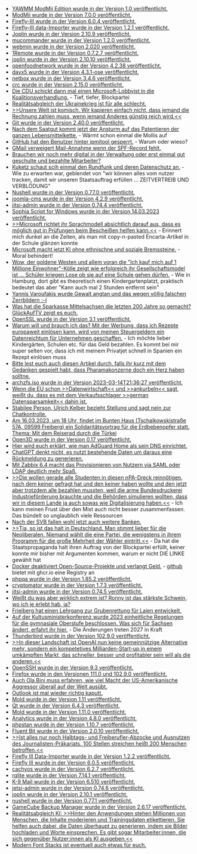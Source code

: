 * [YAWMM ModMii Edition wurde in der Version 1.0 veröffentlicht.](https://wiidatabase.de/yawmm-modmii-edition-v1-0/)
* [ModMii wurde in der Version 7.0.0 veröffentlicht.](https://wiidatabase.de/modmii-v7-0-0/)
* [Firefly-III wurde in der Version 6.0.4 veröffentlicht.](https://github.com/firefly-iii/firefly-iii/releases/tag/v6.0.4)
* [Firefly-III data-Importer wurde in der Version 1.2.1 veröffentlicht.](https://github.com/firefly-iii/data-importer/releases/tag/v1.2.1)
* [Joplin wurde in der Version 2.10.9 veröffentlicht.](https://github.com/laurent22/joplin/releases/tag/v2.10.9)
* [mucommander wurde in der Version 1.2.0 veröffentlicht.](https://github.com/mucommander/mucommander/releases/tag/1.2.0)
* [webmin wurde in der Version 2.020 veröffentlicht.](https://github.com/webmin/webmin/releases/tag/2.020)
* [1Remote wurde in der Version 0.7.2.7 veröffentlicht.](https://github.com/1Remote/1Remote/releases/tag/0.7.2.7)
* [joplin wurde in der Version 2.10.10 veröffentlicht.](https://github.com/laurent22/joplin/releases/tag/v2.10.10)
* [openfoodnetwork wurde in der Version 4.2.38 veröffentlicht.](https://github.com/openfoodfoundation/openfoodnetwork/releases/tag/v4.2.38)
* [davx5 wurde in der Version 4.3.1-ose veröffentlicht.](https://github.com/bitfireAT/davx5-ose/releases/tag/v4.3.1-ose)
* [netbox wurde in der Version 3.4.6 veröffentlicht.](https://github.com/netbox-community/netbox/releases/tag/v3.4.6)
* [crc wurde in der Version 2.15.0 veröffentlicht.](https://github.com/crc-org/crc/releases/tag/v2.15.0)
* [Die CDU schickt dann mal einen Microsoft-Lobbyist in die Koalitionsverhandlung.](http://blog.fefe.de/?ts=9af15398) - Tief, tiefer, Blockpartei
* [Realitätsabgleich der Ukrainekrieg ist für alle schlecht.](http://blog.fefe.de/?ts=9af19a99)
* [>>Unsere Welt ist komisch. Wir kapieren einfach nicht, dass jemand die Rechnung zahlen muss, wenn jemand Anderes günstig reich wird.<<](http://blog.fefe.de/?ts=9af1cbd6)
* [Git wurde in der Version 2.40.0 veröffentlicht.](https://lwn.net/Articles/926033/)
* [Nach dem Saatgut kommt jetzt der Ansturm auf das Patentieren der ganzen Lebensmittelkette.](https://netzfrauen.org/2023/03/13/seed/) - Wärmt schon einmal die Mollis auf
* [GitHub hat den Benutzer hinter ipmitool gesperrt.](https://www.phoronix.com/news/ipmitool-GitHub-Suspended) - Warum oder wieso?
* [GMail verweigert Mail-Annahme wenn der SPF-Record fehlt.](https://www.borncity.com/blog/2023/03/13/gmail-verweigert-die-mail-annahme/)
* [Brauchen wir noch mehr digital in der Verwaltung oder erst einmal gut geschulte und bezahlte Mitarbeiter?](https://www.borncity.com/blog/2023/03/13/it-sicherheitsvorflle-in-deutschen-kommunalverwaltungen/)
* [Kuketz schaut scih einmal den Rundfunk und deren Datenschutz an.](https://www.kuketz-blog.de/google-analytics-beim-bayerischen-rundfunk-und-die-lascheste-datenschutzbehoerde-europas-das-ttdsg-teil4/) - Wie zu erwarten war, geblendet von "wir können alles vom nutzer tracken, damit wir unseren Staatsauftrag erfüllen ... ZEITVERTREIB UND VERBLÖDUNG"
* [Nushell wurde in der Version 0.77.0 veröffentlicht.](https://github.com/nushell/nushell/releases/tag/0.77.0)
* [joomla-cms wurde in der Version 4.2.9 veröffentlicht.](https://github.com/joomla/joomla-cms/releases/tag/4.2.9)
* [jitsi-admin wurde in der Version 0.74.4 veröffentlicht.](https://github.com/H2-invent/jitsi-admin/releases/tag/0.74.4)
* [Sophia Script for Windows wurde in der Version 14.03.2023 veröffentlicht.](https://github.com/farag2/Sophia-Script-for-Windows/releases/tag/6.4.1)
* [>>Microsoft richtet ihr Sprachmodell absichtlich darauf aus, dass es möglich gut in Prüfungen beim Bescheißen helfen kann.<<](http://blog.fefe.de/?ts=9aee1dcb) - Erinnert mich dunkel an die Zeiten, als man mit copy-n-pasted Encarta-Artikel in der Schule glänzen konnte
* [Microsoft macht jetzt KI ohne ethnischne und soziale Bremssteine.](http://blog.fefe.de/?ts=9aeef939) - Moral behindert!
* [Wow, der goldene Westen und allem voran die "Ich kauf mich auf 1 Millione Einwohner"-Kölle zeigt wie erfolgreich ihr Gesellschaftsmodel ist ... Schüler kriegen Lose ob sie auf eine Schule gehen dürfen.](http://blog.fefe.de/?ts=9aee53da) - Wie in Hamburg, dort gibt es theoretisch einen Kindergartenplatzt, praktisch bedeutet das aber "Kann auch mal 2 Stunden entfernt sein"
* [Yannis Varoufakis wurde Gewalt angtan und das wegen völlig falschen Zerrbildern :-(](http://blog.fefe.de/?ts=9aee7407)
* [Was hat die Sparkasse Mittelsachsen die letzten 200 Jahre so gemacht? GlückAufTV zeigt es euch.](https://www.youtube.com/watch?v=6KPTK1PtOQE)
* [OpenSSL wurde in der Version 3.1 veröffentlicht.](https://www.phoronix.com/news/OpenSSL-3.1-Released)
* [Warum will und brauch ich das? Mit der Werbung, dass ich Rezepte europaweit einlösen kann, wird von meinen Steuergeldern ein Datenreichtum für Unternehmen geschaffen.](https://netzpolitik.org/2023/european-health-data-space-ein-datenraum-voller-ungereimtheiten/) - Ich möchte lieber Kindergärten, Schulen etc. für das Geld bezahlen. Es kommt bei mir super selten vor, dass ich mit meinem Privatjet schnell in Spanien ein Rezept einlösen muss
* [Bitte lest euch auch diesen Artikel durch, falls ihr kurz mit dem Gedanken gespielt habt, dass Pharamakonzerne doch ein Herz haben solltne.](https://impfentscheidung.online/das-darf-sich-nicht-wiederholen-desaster-bei-rsv-impfstoffen/)
* [archzfs.iso wurde in der Version 2023-03-14T21:36:27 veröffentlicht.](https://archzfs.leibelt.de/)
* [Wenn die EU schon >>Datenwirtschaft<< und >>ankurbeln<< sagt, weißt du, dass es mit dem Verkaufsschlager >>german Datensparsamkeit<< dahin ist.](https://netzpolitik.org/2023/data-act-eu-parlament-hofft-auf-schier-unendliche-datenmengen/)
* [Stabilee Person, Ulrich Kelber bezieht Stellung und sagt nein zur Chatkontrolle.](https://netzpolitik.org/2023/jahresbericht-bundesdatenschutzbeauftragter-watscht-chatkontrolle-ab/)
* [Am 16.03.2023, um 18 Uhr, findet im Bunten Haus (Tschaikowskistraße 57A, 09599 Freiberg) ein Solidaritätsvortrag für die Erdbebenopfer statt. Thema: Mit dem Reiserad durch die Türkei](http://freibergeragenda21.de/solivortrag-tuerkei/)
* [Open3D wurde in der Version 0.17 veröffentlicht.](https://www.phoronix.com/news/Open3D-0.17-Released)
* [Hier wird euch erklärt, wie man AdGuard Home als sein DNS einrichtet.](https://opensource.com/article/23/3/open-source-dns-server)
* [ChatGPT denkt nicht, es nutzt bestehende Daten um daraus eine Rückmeldung zu generieren.](https://www.bleepingcomputer.com/news/security/chatgpt-may-be-a-bigger-cybersecurity-risk-than-an-actual-benefit/)
* [Mit Zabbix 6.4 macht das Provisionieren von Nutzern via SAML oder LDAP deutlich mehr Spaß.](https://blog.zabbix.com/just-in-time-user-provisioning-explained/25515/)
* [>>Die wollen gerade alle Studenten in diesen nPA-Dreck reinnötigen, nach dem keiner gefragt hat und den keiner haben wollte und den jetzt aber trotzdem alle bezahlen mussten, weil die arme Bundesdruckerei Industrieförderung brauchte und die Behörden simulieren wollten, dass wir in diesem Lande ja auch sowas wie Digitalisierung haben.<<](http://blog.fefe.de/?ts=9aecfb88) - Ich kann meinen Frust über den Mist auch nicht besser zusammenfassen. Das bündelt so unglaublich viele Ressourcen
* [Nach der SVB fallen wohl jetzt auch weitere Banken.](http://blog.fefe.de/?ts=9aece909)
* [>>Tja, so ist das halt in Deutschland. Man stimmt lieber für die Neoliberalen. Niemand wählt die eine Partei, die wenigstens in ihrem Programm für die große Mehrheit der Wähler eintritt.<<](http://blog.fefe.de/?ts=9aef1707) - Da hat die Staatspropaganda halt ihren Auftrag von der Blockpartei erfüllt, keiner konnte mir bisher mit Argumenten kommen, warum er nicht DIE LINKE gewählt hat
* [Docker deaktiviert Open-Source-Projekte und verlangt Geld.](https://blog.alexellis.io/docker-is-deleting-open-source-images/) - [github](https://docs.github.com/en/packages/working-with-a-github-packages-registry/working-with-the-container-registry) bietet mit ghcr.io eine Registry an
* [phpqa wurde in der Version 1.85.2 veröffentlicht.](https://github.com/jakzal/phpqa/releases/tag/v1.85.2)
* [cryptomator wurde in der Version 1.7.3 veröffentlicht.](https://github.com/cryptomator/cryptomator/releases/tag/1.7.3)
* [jitsi-admin wurde in der Version 0.74.5 veröffentlicht.](https://github.com/H2-invent/jitsi-admin/releases/tag/0.74.5)
* [Weißt du was aber wirklich extrem ist? Ronny ist das stärkste Schwein, wo ich je erlebt hab, ja?](https://youtu.be/PtDO0ygFHJo?t=134)
* [Frieiberg hat einen Lehrgang zur Grubenrettung für Laien entwickelt.](https://www.mdr.de/video/mdr-videos/c/video-705308.html)
* [Auf der Kultusministerkonferenz wurde 2023 einheitliche Regelungen für die gymnasiale Oberstufe beschlossen. Was sich für Sachsen ändert, erfahrt ihr hier.](https://www.bildung.sachsen.de/blog/index.php/2023/03/16/kultusministerkonferenz-beschliesst-einheitliche-regelungen-fuer-die-gymnasiale-oberstufe/) - Die Änderungen treten 2027 in Kraft
* [Thunderbird wurde in der Version 102.9.0 veröffentlicht.](https://www.borncity.com/blog/2023/03/16/thunderbird-102-9-0/)
* [>>In dieser Landschaft ist OpenAI nun keine gemeinnützige Alternative mehr, sondern ein kompetetives Milliarden-Start-up in einem umkämpften Markt, das schneller, besser und profitabler sein will als die anderen.<<](https://netzpolitik.org/2023/ki-forschung-openai-ist-jetzt-closedai/)
* [OpenSSH wurde in der Version 9.3 veröffentlicht.](https://lwn.net/Articles/926321/)
* [Firefox wurde in den Versionen 111.0 und 102.9.0 veröffentlicht.](https://www.borncity.com/blog/2023/03/16/firefox-111-0-und-102-9-0-esr-freigegeben/)
* [Auch Ola Bini muss erfahren, wie viel Macht der US-Amerikanische Aggressor überall auf der Welt ausübt.](https://netzpolitik.org/2023/internetaktivist-ecuador-laesst-ola-bini-weiterhin-nicht-ausreisen/)
* [Outlook ist mal wieder richtig kaputt.](https://www.borncity.com/blog/2023/03/16/outlook-wegen-kritischer-schwachstelle-cve-2023-23397-patchen/)
* [Mold wurde in der Version 1.11 veröffentlicht.](https://www.phoronix.com/news/Mold-1.11-Released)
* [Qt wurde in der Version 6.4.3 veröffentlicht.](https://www.phoronix.com/news/Qt-6.4.3-Released)
* [Mold wurde in der Version 1.11.0 veröffentlicht.](https://github.com/rui314/mold/releases/tag/v1.11.0)
* [Analytics wurde in der Version 4.8.0 veröffentlicht.](https://github.com/Rello/analytics/releases/tag/4.8.0)
* [phpstan wurde in der Version 1.10.7 veröffentlicht.](https://github.com/phpstan/phpstan/releases/tag/1.10.7)
* [Fluent Bit wurde in der Version 2.0.10 veröffentlicht.](https://github.com/fluent/fluent-bit/releases/tag/v2.0.10)
* [>>Ist alles nur noch Halbtags- und Freiberufler-Abzocke und Ausnutzen des Journalisten-Präkariats. 100 Stellen streichen heißt 200 Menschen betroffen.<<](https://blog.fefe.de/?ts=9aeb0480)
* [Firefly III Data-Importer wurde in der Version 1.2.2 veröffentlicht.](https://github.com/firefly-iii/data-importer/releases/tag/v1.2.2)
* [Firefly III wurde in der Version 6.0.5 veröffentlicht.](https://github.com/firefly-iii/firefly-iii/releases/tag/v6.0.5)
* [cachyos wurde in der Version 6.2.7 veröffentlicht.](https://github.com/CachyOS/linux-cachyos/releases/tag/6.2.7)
* [rqlite wurde in der Version 7.14.1 veröffentlicht.](https://github.com/rqlite/rqlite/releases/tag/v7.14.1)
* [K-9 Mail wurde in der Version 6.510 veröffentlicht.](https://github.com/thundernest/k-9/releases/tag/6.510)
* [jetsi-admin wurde in der Version 0.74.6 veröffentlicht.](https://github.com/H2-invent/jitsi-admin/releases/tag/0.74.6)
* [joplin wurde in der Version 2.10.1 veröffentlicht.](https://github.com/laurent22/joplin/releases/tag/v2.10.11)
* [nushell wurde in der Version 0.77.1 veröffentlicht.](https://github.com/nushell/nushell/releases/tag/0.77.1)
* [GameCube Backup Manager wurde in der Version 2.6.17 veröffentlicht.](https://wiidatabase.de/gamecube-backup-manager-v2-6-1-7/)
* [Realitätsabgleich KI: >>Hinter den Anwendungen stehen Millionen von Menschen, die Inhalte moderieren und Trainingsdaten etikettieren. Sie helfen auch dabei, die Daten überhaupt zu generieren, indem sie Bilder hochladen und Worte einsprechen. Es gibt sogar Mitarbeiter:innen, die sich gegenüber Nutzer:innen als KI ausgeben.<<](https://netzpolitik.org/2023/datenarbeit-wie-millionen-menschen-fuer-die-ki-schuften/)
* [Modern Font Stacks ist eventuell auch etwas für euch.](https://modernfontstacks.com/)

